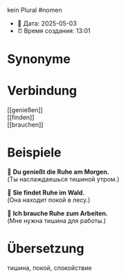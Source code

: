 kein Plural
#nomen
- 📍 Дата: 2025-05-03
- ⏰ Время создания: 13:01
# Synonyme

# Verbindung 
[[genießen]]  
[[finden]]  
[[brauchen]]
# Beispiele
🔹 **Du genießt die Ruhe am Morgen.**  
(Ты наслаждаешься тишиной утром.)

🔹 **Sie findet Ruhe im Wald.**  
(Она находит покой в лесу.)

🔹 **Ich brauche Ruhe zum Arbeiten.**  
(Мне нужна тишина для работы.)
# Übersetzung
тишина, покой, спокойствие